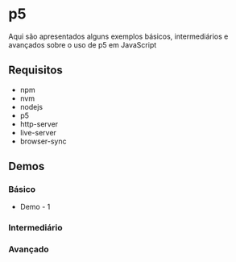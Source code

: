 # p5

Aqui são apresentados alguns exemplos básicos, intermediários e avançados sobre o uso de p5 em JavaScript

## Requisitos
- npm
- nvm
- nodejs
- p5
- http-server
- live-server
- browser-sync


## Demos
### Básico
- Demo - 1


### Intermediário

### Avançado

